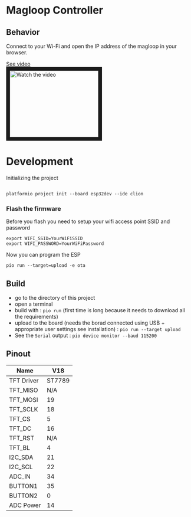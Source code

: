 # Magloop Controller


## Behavior

Connect to your Wi-Fi and open the IP address of the magloop
in your browser.


<a href="https://youtube.com/shorts/tR3TuS6j_TE" target="_blank">
 See video
 <br />
 <img src="http://img.youtube.com/vi/tR3TuS6j_TE/default.jpg" alt="Watch the video" width="240" height="180" border="10" />
</a>

# Development

Initializing the project

```shell script

platformio project init --board esp32dev --ide clion
```

### Flash the firmware

Before you flash you need to setup your wifi access point
SSID and password
```shell
export WIFI_SSID=YourWiFiSSID
export WIFI_PASSWORD=YourWiFiPassword
```

Now you can program the ESP
```shell
pio run --target=upload -e ota
```



## Build
- go to the directory of this project
- open a terminal
- build with : `pio run` (first time is long because it needs to download all the requirements)
- upload to the board (needs the borad connected using USB + appropriate user settings see installation) : `pio run --target upload`
- See the `Serial` output : `pio device monitor --baud 115200`

## Pinout
| Name       | V18    |
| ---------- | ------ |
| TFT Driver | ST7789 |
| TFT_MISO   | N/A    |
| TFT_MOSI   | 19     |
| TFT_SCLK   | 18     |
| TFT_CS     | 5      |
| TFT_DC     | 16     |
| TFT_RST    | N/A    |
| TFT_BL     | 4      |
| I2C_SDA    | 21     |
| I2C_SCL    | 22     |
| ADC_IN     | 34     |
| BUTTON1    | 35     |
| BUTTON2    | 0      |
| ADC Power  | 14     |
